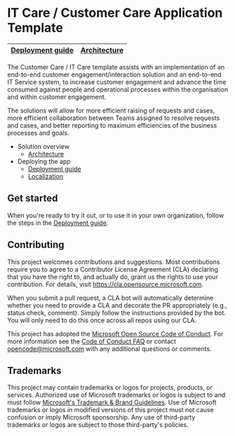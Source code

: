 
# IT Care / Customer Care Application Template
| [Deployment guide](/Guides/DeploymentGuide) | [Architecture](/Guides/ArchitectureGuide) |
| ---- | ---- | 

The Customer Care / IT Care template assists with 
an implementation of an end-to-end customer engagement/interaction solution and an 
end-to-end IT Service system, to increase customer engagement and advance the time consumed against 
people and operational processes within the organisation and within customer engagement.

The solutions will allow for more efficient raising of requests and cases, more efficient collaboration
between Teams assigned to resolve requests and cases, and better reporting to maximum efficiencies of the 
business processes and goals. 


* Solution overview
    * [Architecture](/Guides/ArchitectureGuide)
* Deploying the app
    * [Deployment guide](/Guides/DeploymentGuide)
    * [Localization](/Guides/LocalizationGuide)


## Get started

When you're ready to try it out, or to use it in your own organization, follow the steps in the [Deployment guide](/Guides/DeploymentGuide).

## Contributing

This project welcomes contributions and suggestions.  Most contributions require you to agree to a
Contributor License Agreement (CLA) declaring that you have the right to, and actually do, grant us
the rights to use your contribution. For details, visit https://cla.opensource.microsoft.com.

When you submit a pull request, a CLA bot will automatically determine whether you need to provide
a CLA and decorate the PR appropriately (e.g., status check, comment). Simply follow the instructions
provided by the bot. You will only need to do this once across all repos using our CLA.

This project has adopted the [Microsoft Open Source Code of Conduct](https://opensource.microsoft.com/codeofconduct/).
For more information see the [Code of Conduct FAQ](https://opensource.microsoft.com/codeofconduct/faq/) or
contact [opencode@microsoft.com](mailto:opencode@microsoft.com) with any additional questions or comments.

## Trademarks

This project may contain trademarks or logos for projects, products, or services. Authorized use of Microsoft 
trademarks or logos is subject to and must follow 
[Microsoft's Trademark & Brand Guidelines](https://www.microsoft.com/en-us/legal/intellectualproperty/trademarks/usage/general).
Use of Microsoft trademarks or logos in modified versions of this project must not cause confusion or imply Microsoft sponsorship.
Any use of third-party trademarks or logos are subject to those third-party's policies.

